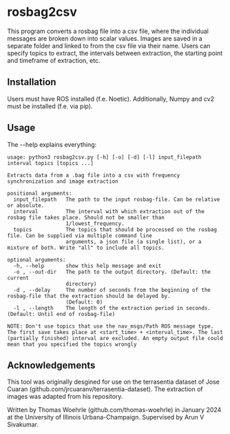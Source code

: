 # rosbag2csv
This program converts a rosbag file into a csv file, where the individual messages are broken down into scalar values. Images are saved in a separate folder and linked to from the csv file via their name. Users can specify topics to extract, the intervals between extraction, the starting point and timeframe of extraction, etc. 

## Installation
Users must have ROS installed (f.e. Noetic). 
Additionally, Numpy and cv2 must be installed (f.e. via pip).

## Usage
The --help explains everything:
```
usage: python3 rosbag2csv.py [-h] [-o] [-d] [-l] input_filepath interval topics [topics ...]

Extracts data from a .bag file into a csv with frequency synchronization and image extraction

positional arguments:
  input_filepath   The path to the input rosbag-file. Can be relative or absolute.
  interval         The interval with which extraction out of the rosbag file takes place. Should not be smaller than
                   1/lowest_frequency.
  topics           The topics that should be processed on the rosbag file. Can be supplied via multiple command line
                   arguments, a json file (a single list), or a mixture of both. Write "all" to include all topics.

optional arguments:
  -h, --help       show this help message and exit
  -o , --out-dir   The path to the output directory. (Default: the current
                   directory)
  -d , --delay     The number of seconds from the beginning of the rosbag-file that the extraction should be delayed by.
                   (Default: 0)
  -l , --length    The length of the extraction period in seconds. (Default: Until end of rosbag-file)

NOTE: Don't use topics that use the nav_msgs/Path ROS message type. The first save takes place at <start_time> + <interval_time>. The last (partially finished) interval are excluded. An empty output file could mean that you specified the topics wrongly
```

## Acknowledgements
This tool was originally desgined for use on the terrasentia dataset of Jose Cuaran (github.com/jrcuaranv/terrasentia-dataset). 
The extraction of images was adapted from his repository. 

Written by Thomas Woehrle (github.com/thomas-woehrle) in January 2024 at the University of Illinois Urbana-Champaign.
Supervised by Arun V Sivakumar.





